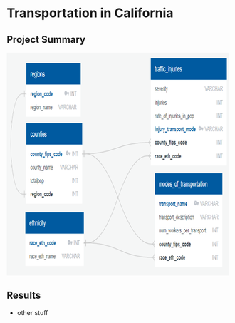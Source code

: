 # Transportation in California

## Project Summary
<img width='500'
     height='500'
     src='https://raw.githubusercontent.com/selgho23/ETL_project/master/Resources/schema.png'>

## Results
- other stuff